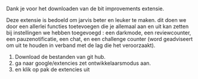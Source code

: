 Dank je voor het downloaden van de bit improvements extensie.

Deze extensie is bedoeld om jarvis beter en leuker te maken. 
dit doen we door een allerlei functies toetevoegen die je allemaal aan en uit kan zetten bij instellingen 
we hebben toegevoegd :
een darkmode,
een reviewcounter,
een pauzenotificatie,
een chat, 
en een challenge counter (word geadviseert om uit te houden in verband met de lag die het veroorzaakt).

1. Download de bestanden van git hub.
2. ga naar google/extencies zet ontwikkelaarsmodus aan.
3. en klik op pak de extencies uit